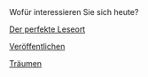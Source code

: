 <link rel="stylesheet" href="/Buchstadt-Leipzig/css/style.css">
<style>
.bgimg {
  background-image: url("https://upload.wikimedia.org/wikipedia/commons/1/1d/Leipzig_1804_Der_Markt_aus_der_Petersstrasse.jpg");
}
</style>

<div class="bgimg" style="background-position: right 0px top -100px;">
  <div class="question">
  <span class="border">Wofür interessieren Sie sich heute?</span>
  </div>
  <div class="choices">
  <p><a href="w1.html" class="button border">Der perfekte Leseort</a></p>
  <p><a href="w2.html" class="button border">Veröffentlichen</a></p>
  <p><a href="w3.html" class="button border">Träumen</a></p>
  </div>
</div>
